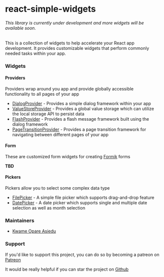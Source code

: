 # react-simple-widgets

###### _This library is currently under development and more widgets will be available soon._

This is a collection of widgets to help accelerate your React app development.
It provides customizable widgets that perform commonly needed tasks within your app.

### Widgets

#### Providers

Providers wrap around you app and provide globally accessible functionality to all pages of your app

-   [DialogProvider](./docs/dialog-provider.md) - Provides a simple dialog framework within your app
-   [ValueStoreProvider](docs/value-store-provider.md) - Provides a global value storage which can utilize the local storage API to persist data
-   [FlashProvider](./docs/flash-provider.md) - Provides a flash message framework built using the dialog framework
-   [PageTransitionProvider](./docs/page-transition-provider.md) - Provides a page transition framework for navigating between different pages of your app

#### Form

These are customized form widgets for creating [Formik](https://jaredpalmer.com/formik/) forms

**TBD**

#### Pickers

Pickers allow you to select some complex data type

-   [FilePicker](./docs/file-picker.md) - A simple file picker which supports drag-and-drop feature
-   [DatePicker](./docs/date-picker.md) - A date picker which supports single and multiple date 
    selection as well as month selection

### Maintainers

-   [Kwame Opare Asiedu](https://github.com/kwameopareasiedu/)

### Support

If you'd like to support this project, you can do so by becoming a patreon on [Patreon](https://www.patreon.com/kwameopareasiedu)

It would be really helpful if you can star the project on [Github](https://github.com/kwameopareasiedu/react-simple-widgets)
